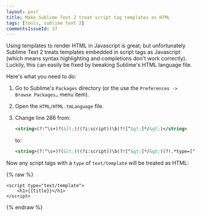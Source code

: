 ```yaml
---
layout: post
title: Make Sublime Text 2 treat script tag templates as HTML
tags: [tools, sublime text 2]
commentsIssueId: 17
---
```


Using templates to render HTML in Javascript is great; but unfortunately Sublime Text 2 treats templates embedded in script tags as Javascript (which means syntax highlighting and completions don't work correctly). Luckily, this can easily be fixed by tweaking Sublime's HTML language file.

Here's what you need to do:

 1. Go to Sublime's `Packages` directory (or the use the `Preferences -> Browse Packages…` menu item).
 2. Open the `HTML/HTML.tmLanguage` file.
 3. Change line 286 from:

    ```xml
    <string>(?:^\s+)?(&lt;)((?i:script))\b(?![^&gt;]*/&gt;)</string>
    ```
    to:
    ```xml
    <string>(?:^\s+)?(&lt;)((?i:script))\b(?![^&gt;]*/&gt;)(?!.*type=["']text/template['"])</string>
    ```

Now any script tags with a `type` of `text/template` will be treated as HTML:

{% raw %}
```
<script type="text/template">
    <h1>{{title}}</h1>
</script>
```
{% endraw %}
